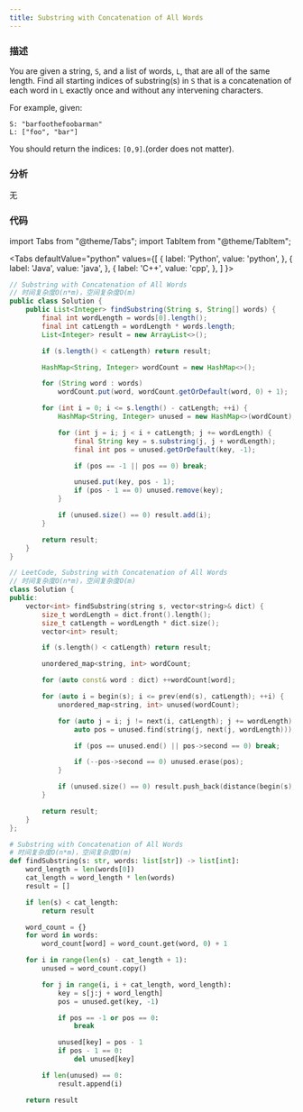 ```yaml
---
title: Substring with Concatenation of All Words
---
```


### 描述

You are given a string, `S`, and a list of words, `L`, that are all of the same length. Find all starting indices of substring(s) in `S` that is a concatenation of each word in `L` exactly once and without any intervening characters.

For example, given:

```
S: "barfoothefoobarman"
L: ["foo", "bar"]
```

You should return the indices: `[0,9]`.(order does not matter).

### 分析

无

### 代码

import Tabs from "@theme/Tabs";
import TabItem from "@theme/TabItem";

<Tabs
defaultValue="python"
values={[
{ label: 'Python', value: 'python', },
{ label: 'Java', value: 'java', },
{ label: 'C++', value: 'cpp', },
]
}>
<TabItem value="java">

```java
// Substring with Concatenation of All Words
// 时间复杂度O(n*m)，空间复杂度O(m)
public class Solution {
    public List<Integer> findSubstring(String s, String[] words) {
        final int wordLength = words[0].length();
        final int catLength = wordLength * words.length;
        List<Integer> result = new ArrayList<>();

        if (s.length() < catLength) return result;

        HashMap<String, Integer> wordCount = new HashMap<>();

        for (String word : words)
            wordCount.put(word, wordCount.getOrDefault(word, 0) + 1);

        for (int i = 0; i <= s.length() - catLength; ++i) {
            HashMap<String, Integer> unused = new HashMap<>(wordCount);

            for (int j = i; j < i + catLength; j += wordLength) {
                final String key = s.substring(j, j + wordLength);
                final int pos = unused.getOrDefault(key, -1);

                if (pos == -1 || pos == 0) break;

                unused.put(key, pos - 1);
                if (pos - 1 == 0) unused.remove(key);
            }

            if (unused.size() == 0) result.add(i);
        }

        return result;
    }
}
```

</TabItem>
<TabItem value="cpp">

```cpp
// LeetCode, Substring with Concatenation of All Words
// 时间复杂度O(n*m)，空间复杂度O(m)
class Solution {
public:
    vector<int> findSubstring(string s, vector<string>& dict) {
        size_t wordLength = dict.front().length();
        size_t catLength = wordLength * dict.size();
        vector<int> result;

        if (s.length() < catLength) return result;

        unordered_map<string, int> wordCount;

        for (auto const& word : dict) ++wordCount[word];

        for (auto i = begin(s); i <= prev(end(s), catLength); ++i) {
            unordered_map<string, int> unused(wordCount);

            for (auto j = i; j != next(i, catLength); j += wordLength) {
                auto pos = unused.find(string(j, next(j, wordLength)));

                if (pos == unused.end() || pos->second == 0) break;

                if (--pos->second == 0) unused.erase(pos);
            }

            if (unused.size() == 0) result.push_back(distance(begin(s), i));
        }

        return result;
    }
};
```

</TabItem>

<TabItem value="python">

```python
# Substring with Concatenation of All Words
# 时间复杂度O(n*m)，空间复杂度O(m)
def findSubstring(s: str, words: list[str]) -> list[int]:
    word_length = len(words[0])
    cat_length = word_length * len(words)
    result = []

    if len(s) < cat_length:
        return result

    word_count = {}
    for word in words:
        word_count[word] = word_count.get(word, 0) + 1

    for i in range(len(s) - cat_length + 1):
        unused = word_count.copy()

        for j in range(i, i + cat_length, word_length):
            key = s[j:j + word_length]
            pos = unused.get(key, -1)

            if pos == -1 or pos == 0:
                break

            unused[key] = pos - 1
            if pos - 1 == 0:
                del unused[key]

        if len(unused) == 0:
            result.append(i)

    return result
```

</TabItem>
</Tabs>
